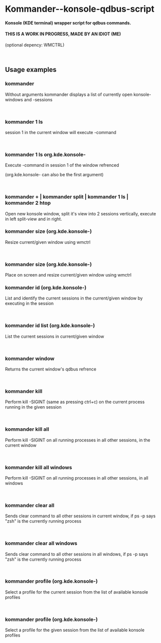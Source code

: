 # Kommander--konsole-qdbus-script
#### Konsole (KDE terminal) wrapper script for qdbus commands.

#### THIS IS A WORK IN PROGRESS, MADE BY AN IDIOT (ME)

(optional depency: WMCTRL)


<br>

## Usage examples



### kommander

  Without arguments kommander displays a list of currently open konsole-windows and -sessions

<br>

### kommander 1 ls

  session 1 in the current window will execute <ls>-command

<br>

### kommander 1 ls org.kde.konsole-<PID>

  Execute <ls>-command in session 1 of the window refrenced

  (org.kde.konsole-<PID> can also be the first argument)

<br>

### kommander + | kommander split | kommander 1 ls | kommander 2 htop

  Open new konsole window, split it's view into 2 sessions vertically, execute <ls> in left split-view and <htop> in right.
<br>

### kommander size <HEIGHT> <WIDTH> (org.kde.konsole-<PID>)

  Resize current/given window using wmctrl

<br>

### kommander size <VERTICAL POS> <HORIZONTAL POS> <HEIGHT> <WIDTH> (org.kde.konsole-<PID>)

  Place on screen and resize current/given window using wmctrl
<br>


### kommander id (org.kde.konsole-<PID>)

  List and identify the current sessions in the current/given window by executing <echo this is session X> in the session

<br>

### kommander id list (org.kde.konsole-<PID>)

  List the current sessions in current/given window

<br>

### kommander window

  Returns the current window's qdbus refrence

<br>

### kommander <session> kill

  Perform kill -SIGINT (same as pressing ctrl+c) on the current process running in the given session

<br>

### kommander kill all

  Perform kill -SIGINT on all running processes in all other sessions, in the current window

<br>

### kommander kill all windows

  Perform kill -SIGINT on all running processes in all other sessions, in all windows

<br>

### kommander clear all

  Sends clear command to all other sessions in current window, if ps -p says "zsh" is the currently running process

<br>

### kommander clear all windows

  Sends clear command to all other sessions in all windows,  if ps -p says "zsh" is the currently running process

<br>

### kommander profile (org.kde.konsole-<PID>)

  Select a profile for the current session from the list of available konsole profiles

<br>

### kommander <SESSION NUMBER> profile (org.kde.konsole-<PID>)

  Select a profile for the given session from the list of available konsole profiles

